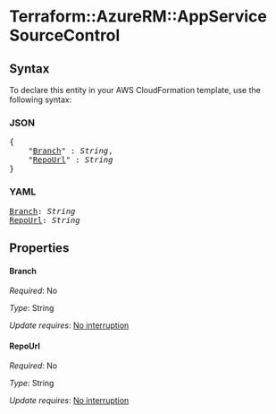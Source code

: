 # Terraform::AzureRM::AppService SourceControl

## Syntax

To declare this entity in your AWS CloudFormation template, use the following syntax:

### JSON

<pre>
{
    "<a href="#branch" title="Branch">Branch</a>" : <i>String</i>,
    "<a href="#repourl" title="RepoUrl">RepoUrl</a>" : <i>String</i>
}
</pre>

### YAML

<pre>
<a href="#branch" title="Branch">Branch</a>: <i>String</i>
<a href="#repourl" title="RepoUrl">RepoUrl</a>: <i>String</i>
</pre>

## Properties

#### Branch

_Required_: No

_Type_: String

_Update requires_: [No interruption](https://docs.aws.amazon.com/AWSCloudFormation/latest/UserGuide/using-cfn-updating-stacks-update-behaviors.html#update-no-interrupt)

#### RepoUrl

_Required_: No

_Type_: String

_Update requires_: [No interruption](https://docs.aws.amazon.com/AWSCloudFormation/latest/UserGuide/using-cfn-updating-stacks-update-behaviors.html#update-no-interrupt)

